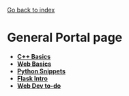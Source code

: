 <a href="../../index.html">Go back to index</a>

  

# General Portal page

* **[C++ Basics](CS50x2019/cppbasics.html)**
* **[Web Basics](CS50x2019/webbasics.html)**
* **[Python Snippets](CS50x2019/python.html)**
* **[Flask Intro](CS50x2019/flask.html)**
* **[Web Dev to-do](webdev2019.html)**

